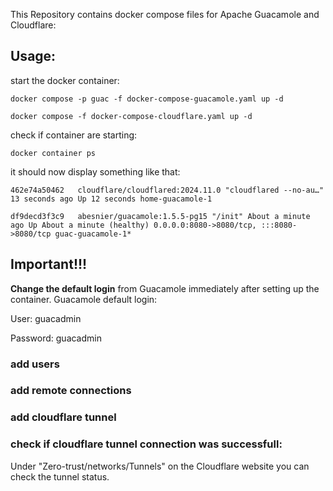 This Repository contains docker compose files for Apache Guacamole and Cloudflare:

## Usage:
start the docker container:


```
docker compose -p guac -f docker-compose-guacamole.yaml up -d
```
```
docker compose -f docker-compose-cloudflare.yaml up -d
```

check if container are starting:
```
docker container ps
```
it should now display something like that:
```
462e74a50462   cloudflare/cloudflared:2024.11.0 "cloudflared --no-au…" 13 seconds ago Up 12 seconds home-guacamole-1
```
```
df9decd3f3c9   abesnier/guacamole:1.5.5-pg15 "/init" About a minute ago Up About a minute (healthy) 0.0.0.0:8080->8080/tcp, :::8080->8080/tcp guac-guacamole-1*
```
## Important!!!
**Change the default login** from Guacamole immediately after setting up the container.
Guacamole default login: 

User: guacadmin

Password: guacadmin

### add users

### add remote connections

### add cloudflare tunnel 


### check if cloudflare tunnel connection was successfull: 
Under "Zero-trust/networks/Tunnels" on the Cloudflare website you can check the tunnel
status.  